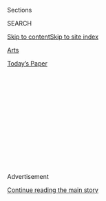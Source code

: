 <div id="app">

<div>

<div>

<div>

<div class="NYTAppHideMasthead css-1q2w90k e1suatyy0">

<div class="section css-ui9rw0 e1suatyy2">

<div class="css-eph4ug er09x8g0">

<div class="css-6n7j50">

</div>

<span class="css-1dv1kvn">Sections</span>

<div class="css-10488qs">

<span class="css-1dv1kvn">SEARCH</span>

</div>

[Skip to content](#site-content)[Skip to site index](#site-index)

</div>

<div id="masthead-section-label" class="css-1wr3we4 eaxe0e00">

[Arts](https://www.nytimes.com/section/arts)

</div>

<div class="css-10698na e1huz5gh0">

</div>

</div>

<div id="masthead-bar-one" class="section hasLinks css-15hmgas e1csuq9d3">

<div class="css-uqyvli e1csuq9d0">

</div>

<div class="css-1uqjmks e1csuq9d1">

</div>

<div class="css-9e9ivx">

[](https://myaccount.nytimes.com/auth/login?response_type=cookie&client_id=vi)

</div>

<div class="css-1bvtpon e1csuq9d2">

[Today’s Paper](https://www.nytimes.com/section/todayspaper)

</div>

</div>

</div>

</div>

<div data-aria-hidden="false">

<div id="site-content" role="main">

<div>

<div class="css-1aor85t" style="opacity:0.000000001;z-index:-1;visibility:hidden">

<div class="css-1hqnpie">

<div class="css-epjblv">

<span class="css-17xtcya">[Arts](/section/arts)</span><span class="css-x15j1o">|</span><span class="css-fwqvlz">Five
Nonbinary Comics on This Moment: ‘I’m Not Some New Buzzword’</span>

</div>

<div class="css-k008qs">

<div class="css-1iwv8en">

<span class="css-18z7m18"></span>

<div>

</div>

</div>

<span class="css-1n6z4y">https://nyti.ms/31lcFVx</span>

<div class="css-1705lsu">

<div class="css-4xjgmj">

<div class="css-4skfbu" role="toolbar" data-aria-label="Social Media Share buttons, Save button, and Comments Panel with current comment count" data-testid="share-tools">

  - 
  - 
  - 
  - 
    
    <div class="css-6n7j50">
    
    </div>

  - 

</div>

</div>

</div>

</div>

</div>

</div>

<div id="NYT_TOP_BANNER_REGION" class="css-13pd83m">

</div>

<div id="top-wrapper" class="css-1sy8kpn">

<div id="top-slug" class="css-l9onyx">

Advertisement

</div>

[Continue reading the main story](#after-top)

<div class="ad top-wrapper" style="text-align:center;height:100%;display:block;min-height:250px">

<div id="top" class="place-ad" data-position="top" data-size-key="top">

</div>

</div>

<div id="after-top">

</div>

</div>

<div>

<div id="sponsor-wrapper" class="css-1hyfx7x">

<div id="sponsor-slug" class="css-19vbshk">

Supported by

</div>

[Continue reading the main story](#after-sponsor)

<div id="sponsor" class="ad sponsor-wrapper" style="text-align:center;height:100%;display:block">

</div>

<div id="after-sponsor">

</div>

</div>

<div class="css-186x18t">

</div>

<div class="css-1vkm6nb ehdk2mb0">

# Five Nonbinary Comics on This Moment: ‘I’m Not Some New Buzzword’

</div>

These comedians talk about their experiences in the industry, and
wanting audiences to look beyond their gender identity.

![<span class="css-16f3y1r e13ogyst0">The comedians Jes Tom, Lorelei
Ramirez, Peter Smith, James Tison and Spike Einbinder on the joys and
frustrations of explaining their gender
onstage.</span><span class="css-cch8ym"><span class="css-1dv1kvn">Credit</span><span class="css-cnj6d5 e1z0qqy90" itemprop="copyrightHolder"><span class="css-1ly73wi e1tej78p0">Credit...</span><span>Photographs
by Michael
George</span></span></span>](https://static01.nyt.com/images/2020/06/25/arts/25nonbinary-comics-promo/2-threeByTwoMediumAt2X.jpg)

<div class="css-18e8msd">

<div class="css-vp77d3 epjyd6m0">

<div class="css-hus3qt ey68jwv0" data-aria-hidden="true">

[![Shane
O’Neill](https://static01.nyt.com/images/2018/12/10/multimedia/author-shane-oneill/author-shane-oneill-thumbLarge.png
"Shane O’Neill")](https://www.nytimes.com/by/shane-oneill)

</div>

<div class="css-1baulvz">

By [<span class="css-1baulvz last-byline" itemprop="name">Shane
O’Neill</span>](https://www.nytimes.com/by/shane-oneill)

</div>

</div>

  - June 25, 2020

  - 
    
    <div class="css-4xjgmj">
    
    <div class="css-d8bdto" role="toolbar" data-aria-label="Social Media Share buttons, Save button, and Comments Panel with current comment count" data-testid="share-tools">
    
      - 
      - 
      - 
      - 
        
        <div class="css-6n7j50">
        
        </div>
    
      - 
    
    </div>
    
    </div>

</div>

</div>

<div class="section meteredContent css-1r7ky0e" name="articleBody" itemprop="articleBody">

<div class="css-1fanzo5 StoryBodyCompanionColumn">

<div class="css-53u6y8">

The stand-up comedian Jes Tom has a go-to pronoun joke: “I like when
people call me ‘they.’ It makes me feel less lonely.”

Tom is part of a small but growing group of comedians that doesn’t
exclusively identify with the gender labels of “male” and “female,” and
before the pandemic were regularly performing stand-up sets around New
York City.

Over several months, we spoke with five of these comedians about the
joys and frustrations of explaining their gender onstage and the
entertainment industry’s newfound interest in nonbinary performers. They
also talked about the challenges of working in a field embroiled in a
continuing discussion about [what is](https://nyti.ms/31tBFrA) and
[isn’t](https://nyti.ms/2V4Xy0p) off limits in comedy.

All this coincides with a greater awareness of [gender diversity in the
culture](https://www.nytimes.com/2019/06/04/magazine/gender-nonbinary.html)
at large. In 2019, [Merriam-Webster’s word of the
year](https://www.nytimes.com/2019/12/10/us/merriam-webster-they-word-year.html)
was the singular pronoun “they,” and both the singer Sam Smith and
Jonathan Van Ness of “Queer Eye” came out as nonbinary. The Supreme
Court recently ruled that the Civil Rights Act of 1964 [protects gay and
transgender
workers](https://www.nytimes.com/2020/06/15/us/gay-transgender-workers-supreme-court.html)
from workplace discrimination. And on the state and federal level there
are proposals that would allow a third gender option on passports and
[drivers’
licenses](https://www.nytimes.com/2019/05/29/us/nonbinary-drivers-licenses.html).

</div>

</div>

<div class="css-1fanzo5 StoryBodyCompanionColumn">

<div class="css-53u6y8">

Comedy clubs remain closed, but these comedians were largely in good
spirits when we reconnected with them recently to find out how they were
managing as the city slowly emerges from its shutdown.

## The Embodiment of Nonbinary

</div>

</div>

<div class="css-79elbk" data-testid="photoviewer-wrapper">

<div class="css-z3e15g" data-testid="photoviewer-wrapper-hidden">

</div>

<div class="css-1a48zt4 ehw59r15" data-testid="photoviewer-children">

![<span class="css-16f3y1r e13ogyst0" data-aria-hidden="true">“I look
forward to the day when my whole career is not about this identity part
of myself,” Jes Tom said. But added: “I feel very grateful that this
marginalized identity part of myself gets me working, gets me
attention.”</span><span class="css-cnj6d5 e1z0qqy90" itemprop="copyrightHolder"><span class="css-1ly73wi e1tej78p0">Credit...</span><span>Michael
George for The New York
Times</span></span>](https://static01.nyt.com/images/2020/06/26/arts/25nonbinary-comics-jes2/merlin_166117701_ff76823f-a4cf-46b7-a5cb-abd8a5a597a7-articleLarge.jpg?quality=75&auto=webp&disable=upscale)

</div>

</div>

<div class="css-1fanzo5 StoryBodyCompanionColumn">

<div class="css-53u6y8">

[Jes Tom](https://www.jestomdotcom.com/), 29, has a swagger that is at
once preening, arch, acidic and world-weary. When I said I found them
surprisingly menacing onstage, they clapped in delight and responded,
“That is the nicest thing anyone’s ever said to me.”

An Asian-American comedian who also hosts a weekly cooking show on
Instagram Live called “[Iron
Jes](https://www.instagram.com/p/CBjfafOjRAR/),” Tom is aware of
Hollywood’s growing appetite for people who look like them. “For better
or worse, I think that the embodiment of nonbinary that I am is really
hot in the mainstream world right now. By which I mean specifically a
thin, of-color but still a relatively light-skinned person, East Asian
but still perfect English-speaking, assigned female at birth but still
kind of masculine leaning.” Indeed, Tom fits this prototype perfectly.

</div>

</div>

<div class="css-79elbk" data-testid="photoviewer-wrapper">

<div class="css-z3e15g" data-testid="photoviewer-wrapper-hidden">

</div>

<div class="css-1a48zt4 ehw59r15" data-testid="photoviewer-children">

<div class="css-1xdhyk6 erfvjey0">

<span class="css-1ly73wi e1tej78p0">Image</span>

<div class="css-zjzyr8">

<div data-testid="lazyimage-container" style="height:257.77777777777777px">

</div>

</div>

</div>

<span class="css-16f3y1r e13ogyst0" data-aria-hidden="true">Jes Tom
performing a set at Union Hall last
winter.</span><span class="css-cnj6d5 e1z0qqy90" itemprop="copyrightHolder"><span class="css-1ly73wi e1tej78p0">Credit...</span><span>Michael
George for The New York Times</span></span>

</div>

</div>

<div class="css-1fanzo5 StoryBodyCompanionColumn">

<div class="css-53u6y8">

Tom acknowledged that their identity has helped land jobs, including
commercial work that has helped sustain them during the pandemic. “As a
[nonbinary trans queer Asian-American stand-up
comedian](https://www.youtube.com/watch?v=htU38RhRmto), I probably get a
lot more paying gigs than white straight \[male\] comedians do,” they
said. “Which is not to say I have it any easier systemically.

</div>

</div>

<div class="css-1fanzo5 StoryBodyCompanionColumn">

<div class="css-53u6y8">

“This is like the marginalized artist double-edged sword, right?” Tom
added. “On the one hand, I look forward to the day when my whole career
is not about this identity part of myself. On the other hand, I feel
very grateful that this marginalized identity part of myself gets me
working, gets me attention.”

Being able to work in such a niche is a far cry from when they started
doing comedy in 2013. Back then they were usually the only gender
nonconforming person in the room. “There was, as far as I know, no queer
comedy open mic,” Tom recalled. “By which I mean I Googled it and
nothing came up.”

## ‘Free Speech Is a Two-Way Street’

</div>

</div>

<div class="css-79elbk" data-testid="photoviewer-wrapper">

<div class="css-z3e15g" data-testid="photoviewer-wrapper-hidden">

</div>

<div class="css-1a48zt4 ehw59r15" data-testid="photoviewer-children">

<div class="css-1xdhyk6 erfvjey0">

<span class="css-1ly73wi e1tej78p0">Image</span>

<div class="css-zjzyr8">

<div data-testid="lazyimage-container" style="height:257.77777777777777px">

</div>

</div>

</div>

<span class="css-16f3y1r e13ogyst0" data-aria-hidden="true">James Tison
onstage at Club Cumming, which hosts Tison’s “Snowflake Mic” night. The
monthly open mic, on hiatus during the coronavirus shutdown, is meant to
be a safe space for L.G.B.T.Q.
performers.</span><span class="css-cnj6d5 e1z0qqy90" itemprop="copyrightHolder"><span class="css-1ly73wi e1tej78p0">Credit...</span><span>Michael
George for The New York Times</span></span>

</div>

</div>

<div class="css-1fanzo5 StoryBodyCompanionColumn">

<div class="css-53u6y8">

“If you don’t know, the open mic scene in New York can be shockingly
transphobic, misogynistic, racist,” [James
Tison](https://www.jamestison.com/) chirped from the stage at Club
Cumming last fall.

It was the third installment of the monthly showcase “The Snowflake
Mic,” and Tison was explaining the ethos of the open mic night.

</div>

</div>

<div class="css-1fanzo5 StoryBodyCompanionColumn">

<div class="css-53u6y8">

“You’re welcome to say whatever you want. But free speech is fortunately
a two-way street,” Tison cautioned the participating comics. “So if you
come onto this stage and you rattle off some hack premise about how
trans women aren’t women or if you think you found some clever new way
to say the ‘N-word’ into a microphone and you’re a white person, this
audience is allowed to boo you, they’re allowed to come up to you after
and say ‘Hey, I didn’t like that,’ and you have to take it.”

</div>

</div>

<div class="css-79elbk" data-testid="photoviewer-wrapper">

<div class="css-z3e15g" data-testid="photoviewer-wrapper-hidden">

</div>

<div class="css-1a48zt4 ehw59r15" data-testid="photoviewer-children">

<div class="css-1xdhyk6 erfvjey0">

<span class="css-1ly73wi e1tej78p0">Image</span>

<div class="css-zjzyr8">

<div data-testid="lazyimage-container" style="height:580px">

</div>

</div>

</div>

<span class="css-cnj6d5 e1z0qqy90" itemprop="copyrightHolder"><span class="css-1ly73wi e1tej78p0">Credit...</span><span>Michael
George for The New York Times</span></span>

</div>

</div>

<div class="css-1fanzo5 StoryBodyCompanionColumn">

<div class="css-53u6y8">

As a stand-up, Tison, 33, has performed at open mics in New York City
for years and regularly encountered heckling and harassment both onstage
and off. In response, they curated a list of “[nontoxic open
mics](https://www.jamestison.com/faq)” on their website and created “The
Snowflake Mic,” reclaiming the word that is used to describe an overly
sensitive person.

Not everyone appreciated the joke. A few comedians took to Twitter
extolling the virtue of tough rooms and hostile crowds as important
preparation for a nasty and difficult industry.

But Tison bristled at the idea that a comedy night by and for L.G.B.T.Q.
comedians represents a radical departure from comedy at large or a
softening of jokes. “I don’t think anybody has neutral material,” they
said. “It’s a made-up concept. There’s just a lot of straight men in the
business and we call that neutral.”

“The Snowflake Mic” has been on hold since March, but Tison plans to
restart it as soon as possible. For Tison, hosting the mic is about
labor as much as it is about comedy.

</div>

</div>

<div class="css-79elbk" data-testid="photoviewer-wrapper">

<div class="css-z3e15g" data-testid="photoviewer-wrapper-hidden">

</div>

<div class="css-1a48zt4 ehw59r15" data-testid="photoviewer-children">

<div class="css-1xdhyk6 erfvjey0">

<span class="css-1ly73wi e1tej78p0">Image</span>

<div class="css-zjzyr8">

<div data-testid="lazyimage-container" style="height:257.77777777777777px">

</div>

</div>

</div>

<span class="css-cnj6d5 e1z0qqy90" itemprop="copyrightHolder"><span class="css-1ly73wi e1tej78p0">Credit...</span><span>Michael
George for The New York Times</span></span>

</div>

</div>

<div class="css-1fanzo5 StoryBodyCompanionColumn">

<div class="css-53u6y8">

“Open mics are the entry point for the entire field,” Tison wrote in an
email. “They’re the only way to actually get better at stand-up, but
they’re also where you build professional relationships with like-minded
folks that lead to future gigs. We’re talking about job opportunities in
a job market.”

Of course, that job market and the open mics that feed it are largely
gone right now. Over the past few months, Tison has spent the time they
would normally have spent onstage working on a podcast for the [abortion
rights group NARAL](https://shop.naral.org/products/book), writing a
pilot, and uploading videos to
[TikTok](https://www.tiktok.com/@james.tison?lang=en), which they
describe as “methadone” to the heroin of live comedy performance.

They’ve also turned their attention and anxieties to their own home. “I
built a desk,” Tison told me. “I repainted my bathroom twice.”

## Ripping Apart ‘the Reality We’re In’

</div>

</div>

<div class="css-79elbk" data-testid="photoviewer-wrapper">

<div class="css-z3e15g" data-testid="photoviewer-wrapper-hidden">

</div>

<div class="css-1a48zt4 ehw59r15" data-testid="photoviewer-children">

<div class="css-1xdhyk6 erfvjey0">

<span class="css-1ly73wi e1tej78p0">Image</span>

<div class="css-zjzyr8">

<div data-testid="lazyimage-container" style="height:541.3333333333334px">

</div>

</div>

</div>

<span class="css-16f3y1r e13ogyst0" data-aria-hidden="true">“We created
an alternative scene in an industry that didn’t have space for us. So
now we’re doing that but in actual life,” Lorelei Ramirez said about
their work and activism during the current political
climate.</span><span class="css-cnj6d5 e1z0qqy90" itemprop="copyrightHolder"><span class="css-1ly73wi e1tej78p0">Credit...</span><span>Michael
George for The New York Times</span></span>

</div>

</div>

<div class="css-1fanzo5 StoryBodyCompanionColumn">

<div class="css-53u6y8">

For anyone concerned that nonbinary comedians represent politically
correct or sanitized comedy, Lorelei Ramirez, 30, might ease their
worries. At their [MoMA PS1](https://www.moma.org/calendar/events/5931)
show last fall, Ramirez told a joke about getting caught masturbating in
a public library and mused about how a choir of pedophiles might sound.

</div>

</div>

<div class="css-1fanzo5 StoryBodyCompanionColumn">

<div class="css-53u6y8">

Ramirez’s PS1 show also included a musical performance using their voice
and a looping pedal, a live projection of a digital drawing, and a
circus-themed art installation, complete with a stilt walker, popcorn,
and framed portraits of clowns painted by Ramirez. “Nonbinary” applies
not only to Ramirez’s gender, but to their entire approach to
performance and art.

While they do tell jokes about their gender identity (“I’m nonbinary, so
I’m not like other girls. Because I’m a person.”), Ramirez often veers
into absurdist body horror monologues delivered in voices that can test
the line between **** cutesy and creepy.

</div>

</div>

<div class="css-79elbk" data-testid="photoviewer-wrapper">

<div class="css-z3e15g" data-testid="photoviewer-wrapper-hidden">

</div>

<div class="css-1a48zt4 ehw59r15" data-testid="photoviewer-children">

<div class="css-1xdhyk6 erfvjey0">

<span class="css-1ly73wi e1tej78p0">Image</span>

<div class="css-zjzyr8">

<div data-testid="lazyimage-container" style="height:257.77777777777777px">

</div>

</div>

</div>

<span class="css-16f3y1r e13ogyst0" data-aria-hidden="true">Lorelei
Ramirez onstage at C’mon Everybody in
Brooklyn.</span><span class="css-cnj6d5 e1z0qqy90" itemprop="copyrightHolder"><span class="css-1ly73wi e1tej78p0">Credit...</span><span>Michael
George for The New York Times</span></span>

</div>

</div>

<div class="css-1fanzo5 StoryBodyCompanionColumn">

<div class="css-53u6y8">

“I like to jokingly rip apart the reality that we’re in,” Ramirez
explained over Zoom. “I just like to have people imagine the craziest
thing that they can.” Which, in the case of Lorelei’s comedy can include
a long non sequitur about being followed home and killed by a
one-foot-tall imp with a giant head.

Ramirez’s performances during the lockdown have mostly been limited to a
weekly live drawing show called “[Art Is
Easy](https://www.twitch.tv/lramirez8095),” on Twitch. They’ve also been
working with friends to provide food and wellness services to community
organizers and activists.

Though not performing regularly, Ramirez said they’re still using their
“comedy brain and production brain” amid the current political
climate. “We created an alternative scene in an industry that didn’t
have space for us,” Ramirez said. “So now we’re doing that but in actual
life, not just this small scene. And it still applies.”

</div>

</div>

<div class="css-1fanzo5 StoryBodyCompanionColumn">

<div class="css-53u6y8">

## A Duty to ‘Free Other People’

</div>

</div>

<div class="css-79elbk" data-testid="photoviewer-wrapper">

<div class="css-z3e15g" data-testid="photoviewer-wrapper-hidden">

</div>

<div class="css-1a48zt4 ehw59r15" data-testid="photoviewer-children">

<div class="css-1xdhyk6 erfvjey0">

<span class="css-1ly73wi e1tej78p0">Image</span>

<div class="css-zjzyr8">

<div data-testid="lazyimage-container" style="height:541.3333333333334px">

</div>

</div>

</div>

<span class="css-16f3y1r e13ogyst0" data-aria-hidden="true">“All
language is wrong,” Peter Smith said, referring to the concept of
nonbinary gender identity. “To pick an identity still has a binary
nature to it because there’s still a decision that needs to be
made.”</span><span class="css-cnj6d5 e1z0qqy90" itemprop="copyrightHolder"><span class="css-1ly73wi e1tej78p0">Credit...</span><span>Michael
George for The New York Times</span></span>

</div>

</div>

<div class="css-1fanzo5 StoryBodyCompanionColumn">

<div class="css-53u6y8">

In an elegiac solo performance at Ars Nova, Peter Smith, 29, portrayed
Princess Diana in a work that featured original songs and monologues
scattered among a virtuosic lip sync of Diana’s 1995 BBC interview with
the journalist Martin Bashir. It was tragic and disorienting, and
occasionally hilarious.

[Smith](http://ptrsmth.com/)’s performance in “Diana” had more in common
with esoteric theatrical performers like [Dickie
Beau](http://dickiebeau.com/) or [Lypsinka](https://www.lypsinka.com/)
than your average stand-up comedian, but Smith still sees value in being
an openly trans comedian playing for mainstream comedy audiences.

“If you are free from something, it’s your duty to free other people,”
Smith told me. “Just seeing someone exist and have fun is liberating.”

</div>

</div>

<div class="css-79elbk" data-testid="photoviewer-wrapper">

<div class="css-z3e15g" data-testid="photoviewer-wrapper-hidden">

</div>

<div class="css-1a48zt4 ehw59r15" data-testid="photoviewer-children">

<div class="css-1xdhyk6 erfvjey0">

<span class="css-1ly73wi e1tej78p0">Image</span>

<div class="css-zjzyr8">

<div data-testid="lazyimage-container" style="height:276.46666666666664px">

</div>

</div>

</div>

<span class="css-16f3y1r e13ogyst0" data-aria-hidden="true">Peter Smith
hosting “The Bongo Hour,” a flashy variety show, at the Slipper Room in
December.</span><span class="css-cnj6d5 e1z0qqy90" itemprop="copyrightHolder"><span class="css-1ly73wi e1tej78p0">Credit...</span><span>Michael
George for The New York Times</span></span>

</div>

</div>

<div class="css-1fanzo5 StoryBodyCompanionColumn">

<div class="css-53u6y8">

Smith is philosophical about the concept of nonbinary gender identity.
“All language is wrong,” Smith said. “To pick an identity still has a
binary nature to it because there’s still a decision that needs to be
made.”

</div>

</div>

<div class="css-1fanzo5 StoryBodyCompanionColumn">

<div class="css-53u6y8">

Smith has frequently performed at comedy venues like Caroline’s on
Broadway, but their career has been nothing if not eclectic. They’ve
played the titular role in a production of Leonard Bernstein’s “Peter
Pan,” worked as a wardrobe production assistant for independent films,
and assisted the painter George Condo.

They also hosted two variety shows in New York City with their frequent
collaborator, Sandy Honig: the flashy high-gloss burlesque show “The
Bongo Hour” and the self-consciously casual weekly comedy show “Pig,”
which ended its run in 2019.

</div>

</div>

<div class="css-79elbk" data-testid="photoviewer-wrapper">

<div class="css-z3e15g" data-testid="photoviewer-wrapper-hidden">

</div>

<div class="css-1a48zt4 ehw59r15" data-testid="photoviewer-children">

<div class="css-1xdhyk6 erfvjey0">

<span class="css-1ly73wi e1tej78p0">Image</span>

<div class="css-zjzyr8">

<div data-testid="lazyimage-container" style="height:257.77777777777777px">

</div>

</div>

</div>

<span class="css-cnj6d5 e1z0qqy90" itemprop="copyrightHolder"><span class="css-1ly73wi e1tej78p0">Credit...</span><span>Michael
George for The New York Times</span></span>

</div>

</div>

<div class="css-1fanzo5 StoryBodyCompanionColumn">

<div class="css-53u6y8">

In 2020, Smith starred in the new musical “XY” at the Village Theater in
Seattle, appeared alongside Honig in Adult Swim’s “Three Busy Debras,”
and delivered a powerhouse rendition of the Beach Boys’ “God Only Knows”
in an episode of Hulu’s “Shrill.”

Since March, Smith has eschewed traditional comedy in favor of
songwriting and community organizing, sometimes collaborating with
Lorelei Ramirez. Does Smith miss live performance? Of course.

“But my desire to get back on the stage does not come close to my desire
for getting people together and activating them,” they said. “Everything
that’s happening now is very live.”

</div>

</div>

<div class="css-1fanzo5 StoryBodyCompanionColumn">

<div class="css-53u6y8">

## ‘I Always Wanted to Do It All’

</div>

</div>

<div class="css-79elbk" data-testid="photoviewer-wrapper">

<div class="css-z3e15g" data-testid="photoviewer-wrapper-hidden">

</div>

<div class="css-1a48zt4 ehw59r15" data-testid="photoviewer-children">

<div class="css-1xdhyk6 erfvjey0">

<span class="css-1ly73wi e1tej78p0">Image</span>

<div class="css-zjzyr8">

<div data-testid="lazyimage-container" style="height:276.46666666666664px">

</div>

</div>

</div>

<span class="css-16f3y1r e13ogyst0" data-aria-hidden="true">“I feel like
the body that I’ve been given is like a weapon,” Spike Einbinder said.
“It’s something that I use as a tool because I don’t want it to be
used against
me.”</span><span class="css-cnj6d5 e1z0qqy90" itemprop="copyrightHolder"><span class="css-1ly73wi e1tej78p0">Credit...</span><span>Michael
George for The New York Times</span></span>

</div>

</div>

<div class="css-1fanzo5 StoryBodyCompanionColumn">

<div class="css-53u6y8">

A summer camp talent show was Spike Einbinder’s first brush with
performing comedy. They pantomimed picking tomatoes off a hamburger
while Bonnie Tyler’s “Total Eclipse of the Heart” played on a tape
recorder. “I was never like, ‘I’m doing just one thing,’” Einbinder
said. “I always wanted to do it all.”

Einbinder, who insisted in our conversations that their age was 5,412,
fuses elements of theater, drag and performance art in their comedy
sets. They have appeared onstage as demons, golems, or in the case of
their alter-ego, [Candy Dish](https://youtu.be/pxg8rkB5qMM), a
green-skinned swamp creature who cut her teeth as a comedian working
“the Bog Belt.”

During their more traditional stand-up sets, Einbinder sometimes uses
their trans identity to toy with their audience. “I’ll say ‘Who here
thinks I’m a girl?’” Einbinder said. “And usually people are too afraid
to answer that.”

</div>

</div>

<div class="css-79elbk" data-testid="photoviewer-wrapper">

<div class="css-z3e15g" data-testid="photoviewer-wrapper-hidden">

</div>

<div class="css-1a48zt4 ehw59r15" data-testid="photoviewer-children">

<div class="css-1xdhyk6 erfvjey0">

<span class="css-1ly73wi e1tej78p0">Image</span>

<div class="css-zjzyr8">

<div data-testid="lazyimage-container" style="height:257.77777777777777px">

</div>

</div>

</div>

<span class="css-16f3y1r e13ogyst0" data-aria-hidden="true">Spike
Einbinder, whose sets fuse elements of theater, drag and performance
art, at Otto’s Shrunken Head in the East
Village.</span><span class="css-cnj6d5 e1z0qqy90" itemprop="copyrightHolder"><span class="css-1ly73wi e1tej78p0">Credit...</span><span>Michael
George for The New York Times</span></span>

</div>

</div>

<div class="css-1fanzo5 StoryBodyCompanionColumn">

<div class="css-53u6y8">

“I feel like the body that I’ve been given is like a weapon,” Einbinder
told me on the phone. “It’s something that I use as a tool because I
don’t want it to be used against me.”

</div>

</div>

<div class="css-1fanzo5 StoryBodyCompanionColumn">

<div class="css-53u6y8">

Einbinder’s eclectic performances made them a favorite at alternative
and queer comedy nights, and they’ve also appeared on HBO’s “[High
Maintenance](https://www.hbo.com/high-maintenance/season-3/5-payday)”
and “[Los Espookys](https://www.hbo.com/los-espookys),” which was
written by their best friend, Julio Torres.

“I would like to think that the reason that I get roles and the reason
that I get booked is because I’m a singular, unique person who is funny
and not because I’m some new buzzword,” they said. “I’ve always been
this way.”

</div>

</div>

<div>

</div>

</div>

<div>

</div>

<div>

</div>

<div>

</div>

<div>

<div id="bottom-wrapper" class="css-1ede5it">

<div id="bottom-slug" class="css-l9onyx">

Advertisement

</div>

[Continue reading the main story](#after-bottom)

<div id="bottom" class="ad bottom-wrapper" style="text-align:center;height:100%;display:block;min-height:90px">

</div>

<div id="after-bottom">

</div>

</div>

</div>

</div>

</div>

## Site Index

<div>

</div>

## Site Information Navigation

  - [© <span>2020</span> <span>The New York Times
    Company</span>](https://help.nytimes.com/hc/en-us/articles/115014792127-Copyright-notice)

<!-- end list -->

  - [NYTCo](https://www.nytco.com/)
  - [Contact
    Us](https://help.nytimes.com/hc/en-us/articles/115015385887-Contact-Us)
  - [Work with us](https://www.nytco.com/careers/)
  - [Advertise](https://nytmediakit.com/)
  - [T Brand Studio](http://www.tbrandstudio.com/)
  - [Your Ad
    Choices](https://www.nytimes.com/privacy/cookie-policy#how-do-i-manage-trackers)
  - [Privacy](https://www.nytimes.com/privacy)
  - [Terms of
    Service](https://help.nytimes.com/hc/en-us/articles/115014893428-Terms-of-service)
  - [Terms of
    Sale](https://help.nytimes.com/hc/en-us/articles/115014893968-Terms-of-sale)
  - [Site Map](https://spiderbites.nytimes.com)
  - [Help](https://help.nytimes.com/hc/en-us)
  - [Subscriptions](https://www.nytimes.com/subscription?campaignId=37WXW)

</div>

</div>

</div>

</div>
